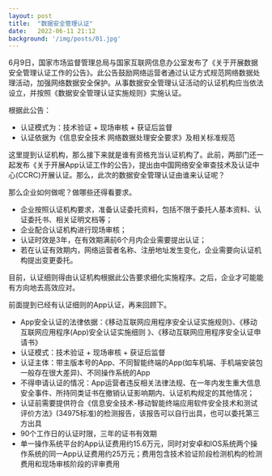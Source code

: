 ```yaml
---
layout: post
title:  "数据安全管理认证"
date:   2022-06-11 21:12
background: '/img/posts/01.jpg'
---
```


6月9日，国家市场监督管理总局与国家互联网信息办公室发布了《关于开展数据安全管理认证工作的公告》。此公告鼓励网络运营者通过认证方式规范网络数据处理活动，加强网络数据安全保护。从事数据安全管理认证活动的认证机构应当依法设立，并按照《数据安全管理认证实施规则》实施认证。

根据此公告：
- 认证模式为：技术验证 \+ 现场审核 \+ 获证后监督
- 认证依据为《信息安全技术 网络数据处理安全要求》及相关标准规范

这里提到认证机构，那么接下来就是谁有资格充当认证机构了。此前，两部门还一起发布《关于开展App认证工作的公告》，提出由中国网络安全审查技术及认证中心\(CCRC\)开展认证。那么，此次的数据安全管理认证由谁来认证呢？

那么企业如何做呢？做哪些还得看要求。

- 企业按照认证机构要求，准备认证委托资料，包括不限于委托人基本资料、认证委托书、相关证明文档等；
- 企业配合认证机构进行现场审核；
- 认证时效是3年，在有效期满前6个月内企业需要提出认证；
- 若在认证有效期内，网络运营者名称、注册地址发生变化，企业需要向认证机构提出变更委托。

目前，认证细则得由认证机构根据此公告要求细化实施程序。之后，企业才可能能有方向地去高效应对。

前面提到已经有认证细则的App认证，再来回顾下。

- App安全认证的法律依据：《移动互联网应用程序安全认证实施规则》、《移动互联网应用程序\(App\)安全认证实施细则 》、《移动互联网应用程序安全认证申请书》
- 认证模式：技术验证 \+ 现场审核 \+ 获证后监督
- 认证主体：带主版本号的App、不同智能终端的App\(如车机端、手机端安装包一般存在很大差异\)、不同操作系统的App
- 不得申请认证的情况：App运营者违反相关法律法规、在一年内发生重大信息安全事件、所持同类证书在撤销认证影响期内、认证机构规定的其他情况；
- 认证前需要提供符合《信息安全技术-移动智能终端应用软件安全技术和测试评价方法》\(34975标准\)的检测报告，该报告可以自行出具，也可以委托第三方出具
- 90个工作日的认证时限，三年的证书有效期
- 单一操作系统平台的App认证费用约15.6万元，同时对安卓和IOS系统两个操作系统的同一App认证费用约25万元；费用包含技术验证阶段检测机构的检测费用和现场审核阶段的评审费用

